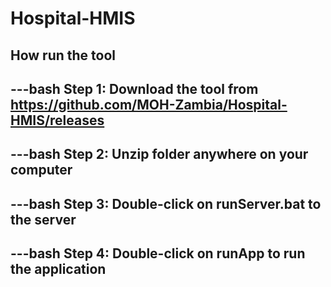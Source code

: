 # Hospital-HMIS


## How run the tool
---bash
Step 1: Download the tool from https://github.com/MOH-Zambia/Hospital-HMIS/releases 
---

---bash
Step 2: Unzip folder anywhere on your computer
---

---bash
Step 3: Double-click on runServer.bat to the server
---

---bash
Step 4: Double-click on runApp to run the application
---
